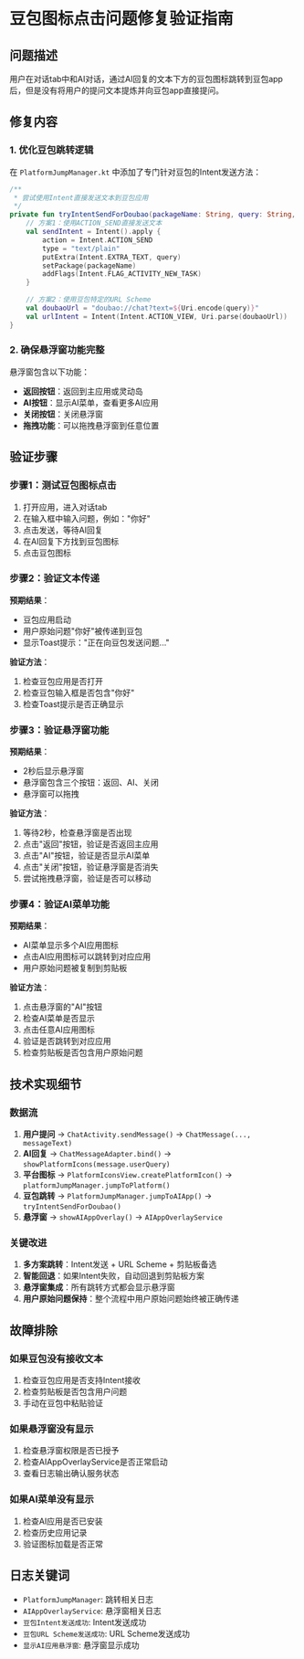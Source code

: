 # 豆包图标点击问题修复验证指南

## 问题描述
用户在对话tab中和AI对话，通过AI回复的文本下方的豆包图标跳转到豆包app后，但是没有将用户的提问文本提炼并向豆包app直接提问。

## 修复内容

### 1. 优化豆包跳转逻辑
在 `PlatformJumpManager.kt` 中添加了专门针对豆包的Intent发送方法：

```kotlin
/**
 * 尝试使用Intent直接发送文本到豆包应用
 */
private fun tryIntentSendForDoubao(packageName: String, query: String, appName: String): Boolean {
    // 方案1：使用ACTION_SEND直接发送文本
    val sendIntent = Intent().apply {
        action = Intent.ACTION_SEND
        type = "text/plain"
        putExtra(Intent.EXTRA_TEXT, query)
        setPackage(packageName)
        addFlags(Intent.FLAG_ACTIVITY_NEW_TASK)
    }
    
    // 方案2：使用豆包特定的URL Scheme
    val doubaoUrl = "doubao://chat?text=${Uri.encode(query)}"
    val urlIntent = Intent(Intent.ACTION_VIEW, Uri.parse(doubaoUrl))
}
```

### 2. 确保悬浮窗功能完整
悬浮窗包含以下功能：
- **返回按钮**：返回到主应用或灵动岛
- **AI按钮**：显示AI菜单，查看更多AI应用
- **关闭按钮**：关闭悬浮窗
- **拖拽功能**：可以拖拽悬浮窗到任意位置

## 验证步骤

### 步骤1：测试豆包图标点击
1. 打开应用，进入对话tab
2. 在输入框中输入问题，例如："你好"
3. 点击发送，等待AI回复
4. 在AI回复下方找到豆包图标
5. 点击豆包图标

### 步骤2：验证文本传递
**预期结果**：
- 豆包应用启动
- 用户原始问题"你好"被传递到豆包
- 显示Toast提示："正在向豆包发送问题..."

**验证方法**：
1. 检查豆包应用是否打开
2. 检查豆包输入框是否包含"你好"
3. 检查Toast提示是否正确显示

### 步骤3：验证悬浮窗功能
**预期结果**：
- 2秒后显示悬浮窗
- 悬浮窗包含三个按钮：返回、AI、关闭
- 悬浮窗可以拖拽

**验证方法**：
1. 等待2秒，检查悬浮窗是否出现
2. 点击"返回"按钮，验证是否返回主应用
3. 点击"AI"按钮，验证是否显示AI菜单
4. 点击"关闭"按钮，验证悬浮窗是否消失
5. 尝试拖拽悬浮窗，验证是否可以移动

### 步骤4：验证AI菜单功能
**预期结果**：
- AI菜单显示多个AI应用图标
- 点击AI应用图标可以跳转到对应应用
- 用户原始问题被复制到剪贴板

**验证方法**：
1. 点击悬浮窗的"AI"按钮
2. 检查AI菜单是否显示
3. 点击任意AI应用图标
4. 验证是否跳转到对应应用
5. 检查剪贴板是否包含用户原始问题

## 技术实现细节

### 数据流
1. **用户提问** → `ChatActivity.sendMessage()` → `ChatMessage(..., messageText)`
2. **AI回复** → `ChatMessageAdapter.bind()` → `showPlatformIcons(message.userQuery)`
3. **平台图标** → `PlatformIconsView.createPlatformIcon()` → `platformJumpManager.jumpToPlatform()`
4. **豆包跳转** → `PlatformJumpManager.jumpToAIApp()` → `tryIntentSendForDoubao()`
5. **悬浮窗** → `showAIAppOverlay()` → `AIAppOverlayService`

### 关键改进
1. **多方案跳转**：Intent发送 + URL Scheme + 剪贴板备选
2. **智能回退**：如果Intent失败，自动回退到剪贴板方案
3. **悬浮窗集成**：所有跳转方式都会显示悬浮窗
4. **用户原始问题保持**：整个流程中用户原始问题始终被正确传递

## 故障排除

### 如果豆包没有接收文本
1. 检查豆包应用是否支持Intent接收
2. 检查剪贴板是否包含用户问题
3. 手动在豆包中粘贴验证

### 如果悬浮窗没有显示
1. 检查悬浮窗权限是否已授予
2. 检查AIAppOverlayService是否正常启动
3. 查看日志输出确认服务状态

### 如果AI菜单没有显示
1. 检查AI应用是否已安装
2. 检查历史应用记录
3. 验证图标加载是否正常

## 日志关键词
- `PlatformJumpManager`: 跳转相关日志
- `AIAppOverlayService`: 悬浮窗相关日志
- `豆包Intent发送成功`: Intent发送成功
- `豆包URL Scheme发送成功`: URL Scheme发送成功
- `显示AI应用悬浮窗`: 悬浮窗显示成功



